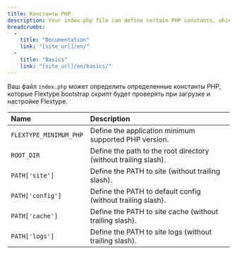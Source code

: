 ```yaml
---
title: Константы PHP
description: Your index.php file can define certain PHP constants, which Flextype bootstrap script will check for while loading and configuring Flextype.
breadcrumbs:
  - 
    title: "Documentation"
    link: "[site_url]/en/"
  - 
    title: "Basics"
    link: "[site_url]/en/basics/"
---
```


Ваш файл `index.php` может определить определенные константы PHP, которые Flextype bootstrap скрипт будет проверять при загрузке и настройке Flextype.

| Name                   | Description                                                     |
|:---------------------- |:--------------------------------------------------------------- |
| `FLEXTYPE_MINIMUM_PHP` | Define the application minimum supported PHP version.           |
| `ROOT_DIR`             | Define the path to the root directory (without trailing slash). |
| `PATH['site']`         | Define the PATH to site (without trailing slash).               |
| `PATH['config']`       | Define the PATH to default config (without trailing slash).     |
| `PATH['cache']`        | Define the PATH to site cache (without trailing slash).         |
| `PATH['logs']`         | Define the PATH to site logs (without trailing slash).          |
